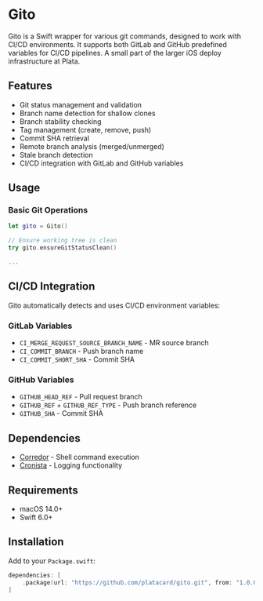 # Gito

Gito is a Swift wrapper for various git commands, designed to work with CI/CD environments. It supports both GitLab and GitHub predefined variables for CI/CD pipelines. A small part of the larger iOS deploy infrastructure at Plata.

## Features

- Git status management and validation
- Branch name detection for shallow clones
- Branch stability checking
- Tag management (create, remove, push)
- Commit SHA retrieval
- Remote branch analysis (merged/unmerged)
- Stale branch detection
- CI/CD integration with GitLab and GitHub variables

## Usage

### Basic Git Operations

```swift
let gito = Gito()

// Ensure working tree is clean
try gito.ensureGitStatusClean()

...
```
## CI/CD Integration

Gito automatically detects and uses CI/CD environment variables:

### GitLab Variables
- `CI_MERGE_REQUEST_SOURCE_BRANCH_NAME` - MR source branch
- `CI_COMMIT_BRANCH` - Push branch name
- `CI_COMMIT_SHORT_SHA` - Commit SHA

### GitHub Variables  
- `GITHUB_HEAD_REF` - Pull request branch
- `GITHUB_REF` + `GITHUB_REF_TYPE` - Push branch reference
- `GITHUB_SHA` - Commit SHA

## Dependencies

- [Corredor](https://github.com/platacard/corredor) - Shell command execution
- [Cronista](https://github.com/platacard/cronista) - Logging functionality

## Requirements

- macOS 14.0+
- Swift 6.0+

## Installation

Add to your `Package.swift`:

```swift
dependencies: [
    .package(url: "https://github.com/platacard/gito.git", from: "1.0.0")
]
```
